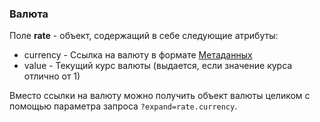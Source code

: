 ### Валюта
Поле **rate** - объект, содержащий в себе следующие атрибуты:

+ currency - Ссылка на валюту в формате [Метаданных](/#mojsklad-json-api-obschie-swedeniq-metadannye)
+ value - Текущий курс валюты (выдается, если значение курса отлично от 1)

Вместо ссылки на валюту можно получить объект валюты целиком с помощью параметра запроса `?expand=rate.currency`.
